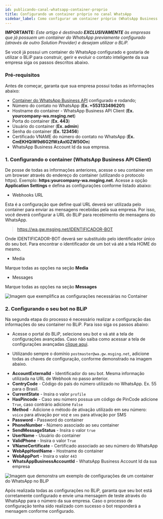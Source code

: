 ```yaml
---
id: publicando-canal-whatsapp-container-proprio
title: Configurando um container próprio no canal WhatsApp
sidebar_label: Como configurar um container próprio (WhatsApp Business API Client) do WhatsApp Business API no BLiP.
---
```


**IMPORTANTE:** *Este artigo é destinado **EXCLUSIVAMENTE** às empresas que já possuem um container do WhatsApp previamente configurado (através de outro Solution Provider) e desejam utilizar o BLiP.*

Se você já possui um container do WhatsApp configurado e gostaria de utilizar o BLiP para construir, gerir e evoluir o contato inteligente da sua empresa siga os passos descritos abaixo.

### Pré-requisitos

Antes de começar, garanta que sua empresa possui todas as informações abaixo:

* [Container do WhatsApp Business API](https://developers.facebook.com/docs/whatsapp/getting-started#setup) configurado e rodando;
* Número do contato no WhatsApp (**Ex. +553133496201**)
* Hostname do container - WhatsApp Business API Client (**Ex. yourcompany-wa\.msging\.net**)
* Porta do container (**Ex. 443**)
* Usuário do container (**Ex. admin**)
* Senha do container (**Ex. 123456**)
* Certificado VNAME do número do contato no WhatsApp (**Ex. CmEKHQiW9d6G2fWzAxIGZW50On**)
* WhatsApp Business Account Id da sua empresa.

### 1. Configurando o container (WhatsApp Business API Client)

De posse de todas as informações anteriores, acesse o seu container em um browser através do endereço do container (utilizando o protocolo https). Exemplo: **https:yourcompany-wa.msging.net**. Acesse a opção **Application Settings** e defina as configurações conforme listado abaixo:

* Webhooks URL

Esta é a configuração que define qual URL deverá ser utilizada pelo container para enviar as mensagens recebidas pela sua empresa. Por isso, você deverá configurar a URL do BLiP para recebimento de mensagens do WhatsApp. 

> https://wa.gw.msging.net/IDENTIFICADOR-BOT

Onde IDENTIFICADOR-BOT deverá ser substituido pelo identificador único do seu bot. Para encontrar o identificador de um bot vá até a tela HOME do mesmo.

* Media

Marque todas as opções na seção **Media**

* Messages

Marque todas as opções na seção **Messages**

![Imagem que exemplifica as configurações necessárias no Container](/img/channels/whatsapp/wa-business-api)<br>

### 2. Configurando o seu bot no BLiP

Na segunda etapa do processo é necessário realizar a configuração das informações do seu container no BLiP. Para isso siga os passos abaixo:

* Acesse o portal do BLiP, selecione seu bot e vá até a tela de configurações avançadas. Caso não saiba como acessar a tela de configurações avançadas [clique aqui](/docs/management/configuracoes-avancadas-bot/).

* Utilizando sempre o domínio `postmaster@wa.gw.msging.net`, adicione todas as chaves de configuração, conforme demonstrado na imagem abaixo.

- **AccountExternalId** - Identificador do seu bot. Mesma informação utilizada na URL de Webhook no passo anterior.
- **ContryCode** - Código do país do número utilizado no WhatsApp. Ex. 55 para o Brasil.
- **CurrentState** - Insira o valor `profile`
- **HasPincode** - Caso seu número possua um código de PinCode adicione `True`, caso contrário adicione `False`
- **Method** - Adicione o método de ativação utilizado em seu número: `voice` para ativação por voz e `sms` para ativação por SMS
- **Password** - Password do container
- **PhoneNumber** - Número associado ao seu container
- **SendMessageStatus** - Insira o valor `true`
- **UserName** - Usuário do container
- **ValidPhone** - Insira o valor `True`
- **VNameCertificate** - Certificado associado ao seu número do WhatsApp
- **WebAppHostName** - Hostname do container
- **WebAppPort** - Insira o valor `443`
- **WhatsAppBusinessAccountId** - WhatsApp Business Account Id da sua empresa

![Imagem que demonstra um exemplo de configurações de um container do WhatsApp no BLiP](/img/channels/whatsapp/advanced-settings-blip-wa)<br>

Após realizada todas as configurações no BLiP, garanta que seu bot está corretamente configurado e envie uma mensagem de teste através do WhatsApp para o número da sua empresa. Caso o processo de configuração tenha sido realizado com sucesso o bot responderá a mensagem conforme configurado.
